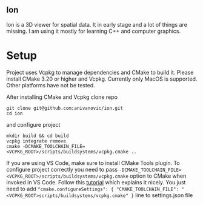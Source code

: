 ## Ion

Ion is a 3D viewer for spatial data. It in early stage and a lot of things are missing. I am using it mostly for learning C++ and computer graphics.

# Setup

Project uses Vcpkg to manage dependencies and CMake to build it. Please install CMake 3.20 or higher and Vcpkg. Currently only MacOS is supported. Other platforms have not be tested.

After installing CMake and Vcpkg clone repo

```
git clone git@github.com:anivanovic/ion.git
cd ion
```

and configure project
```
mkdir build && cd build
vcpkg integrate remove
cmake -DCMAKE_TOOLCHAIN_FILE=<VCPKG_ROOT>/scripts/buildsystems/vcpkg.cmake ..
```

If you are using VS Code, make sure to install CMake Tools plugin. To configure project correctly you need to pass `-DCMAKE_TOOLCHAIN_FILE=<VCPKG_ROOT>/scripts/buildsystems/vcpkg.cmake` option to CMake when invoked in VS Code. Follow this [tutorial](https://www.40tude.fr/how-to-use-vcpkg-with-vscode-and-cmake/) which explains it nicely. You just need to add `"cmake.configureSettings": {
        "CMAKE_TOOLCHAIN_FILE": "<VCPKG_ROOT>scripts/buildsystems/vcpkg.cmake"
    }` line to settings.json file